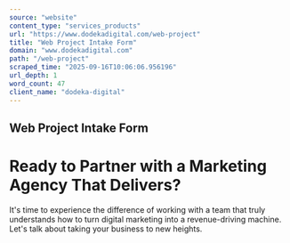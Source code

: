 ```yaml
---
source: "website"
content_type: "services_products"
url: "https://www.dodekadigital.com/web-project"
title: "Web Project Intake Form"
domain: "www.dodekadigital.com"
path: "/web-project"
scraped_time: "2025-09-16T10:06:06.956196"
url_depth: 1
word_count: 47
client_name: "dodeka-digital"
---
```


## Web Project Intake Form

# Ready to Partner with a Marketing Agency That Delivers?

It's time to experience the difference of working with a team that truly understands how to turn digital marketing into a revenue-driving machine. Let's talk about taking your business to new heights.